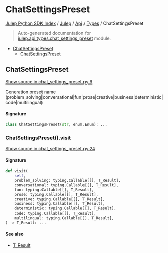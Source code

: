 # ChatSettingsPreset

[Julep Python SDK Index](../../../README.md#julep-python-sdk-index) / [Julep](../../index.md#julep) / [Api](../index.md#api) / [Types](./index.md#types) / ChatSettingsPreset

> Auto-generated documentation for [julep.api.types.chat_settings_preset](../../../../../../../julep/api/types/chat_settings_preset.py) module.

- [ChatSettingsPreset](#chatsettingspreset)
  - [ChatSettingsPreset](#chatsettingspreset-1)

## ChatSettingsPreset

[Show source in chat_settings_preset.py:9](../../../../../../../julep/api/types/chat_settings_preset.py#L9)

Generation preset name (problem_solving|conversational|fun|prose|creative|business|deterministic|code|multilingual)

#### Signature

```python
class ChatSettingsPreset(str, enum.Enum): ...
```

### ChatSettingsPreset().visit

[Show source in chat_settings_preset.py:24](../../../../../../../julep/api/types/chat_settings_preset.py#L24)

#### Signature

```python
def visit(
    self,
    problem_solving: typing.Callable[[], T_Result],
    conversational: typing.Callable[[], T_Result],
    fun: typing.Callable[[], T_Result],
    prose: typing.Callable[[], T_Result],
    creative: typing.Callable[[], T_Result],
    business: typing.Callable[[], T_Result],
    deterministic: typing.Callable[[], T_Result],
    code: typing.Callable[[], T_Result],
    multilingual: typing.Callable[[], T_Result],
) -> T_Result: ...
```

#### See also

- [T_Result](#t_result)